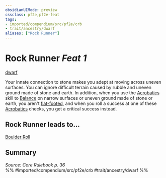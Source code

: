 ```yaml
---
obsidianUIMode: preview
cssclass: pf2e,pf2e-feat
tags:
- imported/compendium/src/pf2e/crb
- trait/ancestry/dwarf
aliases: ["Rock Runner"]
---
```

# Rock Runner  *Feat 1*  
[dwarf](dwarf.md)  


Your innate connection to stone makes you adept at moving across uneven surfaces. You can ignore difficult terrain caused by rubble and uneven ground made of stone and earth. In addition, when you use the [Acrobatics](../skills.md#Acrobatics) skill to [Balance](balance.md) on narrow surfaces or uneven ground made of stone or earth, you aren't [flat-footed](conditions.md#Flat-footed), and when you roll a success at one of these [Acrobatics](../skills.md#Acrobatics) checks, you get a critical success instead.

## Rock Runner leads to...

[Boulder Roll](boulder-roll.md)

## Summary

*Source: Core Rulebook p. 36*  
%% #imported/compendium/src/pf2e/crb #trait/ancestry/dwarf %%